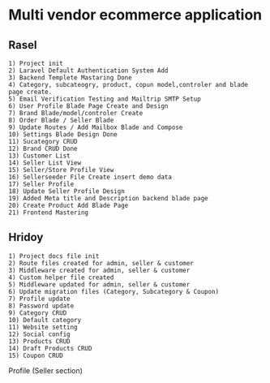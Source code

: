 # Multi vendor ecommerce application

## Rasel

    1) Project init
    2) Laravel Default Authentication System Add
    3) Backend Templete Mastaring Done
    4) Category, subcateogry, product, copun model,controler and blade page create.
    5) Email Verification Testing and Mailtrip SMTP Setup
    6) User Profile Blade Page Create and Design
    7) Brand Blade/model/controler Create
    8) Order Blade / Seller Blade
    9) Update Routes / Add Mailbox Blade and Compose
    10) Settings Blade Design Done
    11) Sucategory CRUD
    12) Brand CRUD Done
    13) Customer List
    14) Seller List View
    15) Seller/Store Profile View
    16) Sellerseeder File Create insert demo data
    17) Seller Profile
    18) Update Seller Profile Design
    19) Added Meta title and Description backend blade page
    20) Create Product Add Blade Page
    21) Frontend Mastering

## Hridoy

    1) Project docs file init
    2) Route files created for admin, seller & customer
    3) Middleware created for admin, seller & customer
    4) Custom helper file created
    5) Middleware updated for admin, seller & customer
    6) Update migration files (Category, Subcategory & Coupon)
    7) Profile update
    8) Password update
    9) Category CRUD
    10) Default category
    11) Website setting
    12) Social config
    13) Products CRUD
    14) Draft Products CRUD
    15) Coupon CRUD

Profile (Seller section)

<!-- @if ( auth()->user()->role == $isSeller)
    <hr>
    <div class="row">
      <div class="col-md-12">
        <div class="panel panel-white">
          <div class="panel-heading clearfix">
            <h4 class="panel-title">Manage Seller Information</h4>
          </div>
          <div class="panel-body">
            <div class="card mb-4">
              <form action="{{ route('updateProfile') }}" method="post" enctype="multipart/form-data">
                @csrf
                <div class="card-body">

                  <div class="row">
                    <div class="col-sm-3">
                      <p class="mb-0">Shop Logo</p>
                    </div>
                    <div class="col-sm-5">
                      <input type="file" accept="image/*" onchange="previewImage('shop_logo_preview', this.files)"
                        name="shop_logo" id="shop_logo" class="form-control">
                    </div>
                    <div class="col-sm-4">
                      @if($data->shop_logo)
                      <img class="img avatar" id="shop_logo_preview"
                        src="{{ asset('backend/uploads/' . $data->shop_logo) }}" alt="Shop-{{ $data->shop_logo }}"
                        width="80px" height="80px">
                      @else
                      <img class="img avatar" id="shop_logo_preview"
                        src="{{ asset('backend/assets/default-img/noimage.jpg') }}" alt="shop default logo" width="80px"
                        height="80px">
                      @endif
                    </div>
                  </div>
                  <hr>
                  <div class="row">
                    <div class="col-sm-3">
                      <p class="mb-0">Shop Name</p>
                    </div>
                    <div class="col-sm-9">
                      <input type="text" name="shop_name" value="{{ $data->shop_name }}" id="shop_name"
                        class="form-control">
                      @error('shop_name')
                      <small class="text-danger">{{ $message }}</small>
                      @enderror
                    </div>
                  </div>
                  <hr>
                  <div class="row">
                    <div class="col-sm-3">
                      <p class="mb-0">Email</p>
                    </div>
                    <div class="col-sm-9">
                      <input type="email" title="You can not update your verified email" disabled
                        value="{{ $data->email }}" id="email" class="form-control">
                    </div>
                  </div>
                  <hr>
                  <div class="row">
                    <div class="col-sm-3">
                      <p class="mb-0">Phone(primary)</p>
                    </div>
                    <div class="col-sm-9">
                      <input type="tel" name="primary_phone" value="{{ $data->primary_phone }}" id="primary_phone"
                        class="form-control">
                      @error('primary_phone')
                      <small class="text-danger">{{ $message }}</small>
                      @enderror
                    </div>
                  </div>
                  <hr>
                  <div class="row">
                    <div class="col-sm-3">
                      <p class="mb-0">Mobile(optional)</p>
                    </div>
                    <div class="col-sm-9">
                      <input type="tel" name="secondary_phone" value="{{ $data->secondary_phone }}" id="secondary_phone"
                        class="form-control">
                      @error('secondary_phone')
                      <small class="text-danger">{{ $message }}</small>
                      @enderror
                    </div>
                  </div>
                  <hr>
                  <div class="row">
                    <div class="col-sm-3">
                      <p class="mb-0">Address</p>
                    </div>
                    <div class="col-sm-3">
                      <input type="text" name="shop_location" value="{{ $data->shop_location }}" id="shop_location"
                        class="form-control">
                      @error('shop_location')
                      <small class="text-danger">{{ $message }}</small>
                      @enderror
                    </div>

                    <div class="col-sm-3">
                      <input type="text" name="shop_address" value="{{ $data->shop_address }}" id="shop_address"
                        class="form-control">
                      @error('shop_address')
                      <small class="text-danger">{{ $message }}</small>
                      @enderror
                    </div>

                    <div class="col-sm-3">
                      <input type="text" name="city" value="{{ $data->city }}" id="city" class="form-control">
                      @error('address')
                      <small class="text-danger">{{ $message }}</small>
                      @enderror
                    </div>
                  </div>
                  <div class="row" style="margin-top: 20px">
                    <div class="col-sm-12 text-right ">
                      <button class="btn btn-info" type="submit">Save Change</button>
                    </div>
                  </div>
                </div>
              </form>
            </div>
          </div>
        </div>
      </div>
    </div>
    @endif -->
